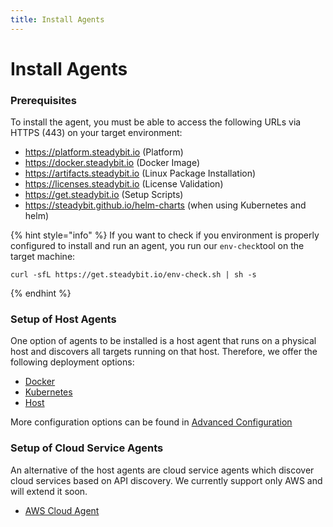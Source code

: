 ```yaml
---
title: Install Agents
---
```


# Install Agents

### Prerequisites

To install the agent, you must be able to access the following URLs via HTTPS (443) on your target environment:

* https://platform.steadybit.io (Platform)
* https://docker.steadybit.io (Docker Image)
* https://artifacts.steadybit.io (Linux Package Installation)
* https://licenses.steadybit.io (License Validation)
* https://get.steadybit.io (Setup Scripts)
* https://steadybit.github.io/helm-charts (when using Kubernetes and helm)

{% hint style="info" %}
If you want to check if you environment is properly configured to install and run an agent,  you run our `env-check`tool on the target machine:

```
curl -sfL https://get.steadybit.io/env-check.sh | sh -s
```
{% endhint %}

### Setup of Host Agents

One option of agents to be installed is a host agent that runs on a physical host and discovers all targets running on that host. Therefore, we offer the following deployment options:

* [Docker](docker.md)
* [Kubernetes](kubernetes/)
* [Host](host.md)

More configuration options can be found in [Advanced Configuration](advanced-configuration.md)

### Setup of Cloud Service Agents

An alternative of the host agents are cloud service agents which discover cloud services based on API discovery. We currently support only AWS and will extend it soon.

* [AWS Cloud Agent](aws-cloud/)

